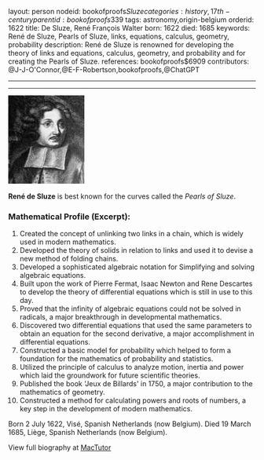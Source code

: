 layout: person
nodeid: bookofproofs$Sluze
categories: history,17th-century
parentid: bookofproofs$339
tags: astronomy,origin-belgium
orderid: 1622
title: De Sluze, René François Walter
born: 1622
died: 1685
keywords: René de Sluze, Pearls of Sluze, links, equations, calculus, geometry, probability
description: René de Sluze is renowned for developing the theory of links and equations, calculus, geometry, and probability and for creating the Pearls of Sluze.
references: bookofproofs$6909
contributors: @J-J-O'Connor,@E-F-Robertson,bookofproofs,@ChatGPT

---



---

![Sluze.jpg](https://github.com/bookofproofs/bookofproofs.github.io/blob/main/_sources/_assets/images/portraits/Sluze.jpg?raw=true)

**René de Sluze** is best known for the curves called the _Pearls of Sluze_.

### Mathematical Profile (Excerpt):
1. Created the concept of unlinking two links in a chain, which is widely used in modern mathematics.
2. Developed the theory of solids in relation to links and used it to devise a new method of folding chains.
3. Developed a sophisticated algebraic notation for Simplifying and solving algebraic equations.
4. Built upon the work of Pierre Fermat, Isaac Newton and Rene Descartes to develop the theory of differential equations which is still in use to this day.
5. Proved that the infinity of algebraic equations could not be solved in radicals, a major breakthrough in developmental mathematics.
6. Discovered two differential equations that used the same parameters to obtain an equation for the second derivative, a major accomplishment in differential equations.
7. Constructed a basic model for probability which helped to form a foundation for the mathematics of probability and statistics.
8. Utilized the principle of calculus to analyze motion, inertia and power which laid the groundwork for future scientific theories.
9. Published the book 'Jeux de Billards' in 1750, a major contribution to the mathematics of geometry.
10. Constructed a method for calculating powers and roots of numbers, a key step in the development of modern mathematics.

Born 2 July 1622, Visé, Spanish Netherlands (now Belgium). Died 19 March 1685, Liège, Spanish Netherlands (now Belgium).

View full biography at [MacTutor](https://mathshistory.st-andrews.ac.uk/Biographies/Sluze/)
